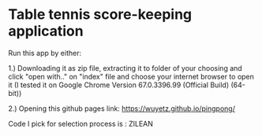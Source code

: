 # Table tennis score-keeping application

Run this app by either:

 1.) Downloading it as zip file, extracting it to folder of your choosing and click "open with.." on "index" file and choose your internet browser to open it (I tested it on Google Chrome Version 67.0.3396.99 (Official Build) (64-bit))
 
 2.) Opening this github pages link: https://wuyetz.github.io/pingpong/
 
 Code I pick for selection process is : ZILEAN
  
  
 
